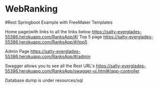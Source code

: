 
# WebRanking
#Rest Springboot Example with FreeMaker Templates

Home page(with links to all the links below
https://salty-everglades-55386.herokuapp.com/RanksApp/#/
Top 5 page
https://salty-everglades-55386.herokuapp.com/RanksApp/#/top5

Admin Page
https://salty-everglades-55386.herokuapp.com/RanksApp/#/admin

Swagger allows you to see all the Rest URL's
https://salty-everglades-55386.herokuapp.com/RanksApp/swagger-ui.html#/app-controller



Database dump is under resources/sql






